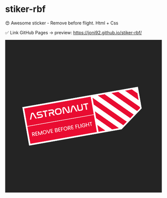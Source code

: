 # stiker-rbf
😍 Awesome sticker - Remove before flight. Html + Css

✅ Link GitHub Pages -> preview: https://joni92.github.io/stiker-rbf/

![preview.png](https://github.com/Joni92/stiker-rbf/blob/main/preview01.png)
